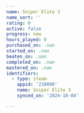 ```yaml
---
name: Sniper Elite 3
name_sort: ''
rating: 0
active: false
progress: new
hours_played: 0
purchased_on: .nan
started_on: .nan
beaten_on: .nan
completed_on: .nan
mastered_on: .nan
identifiers:
  - type: steam
    appid: '238090'
    name: Sniper Elite 3
    synced_on: '2024-10-04'

---
```

